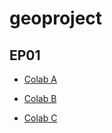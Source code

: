 # geoproject

## EP01

*   [Colab A](https://docs.google.com/document/d/1qE9K7eOJksVSjtyIcgotg3uuSGUIUwk9O8RfucK-JPo/edit?usp=sharing)
    
*   [Colab B](https://docs.google.com/document/d/1U4nj3698iwX0X0ESqbhBFCKPKdOW8Ht0zse3KuOiebM/edit?usp=drive_link)
    
*   [Colab C](https://docs.google.com/document/d/1m64Aon6Yq2SF-iwUnlwiAFnMMmlY0bxHpTbgNF630OQ/edit?usp=sharing)

